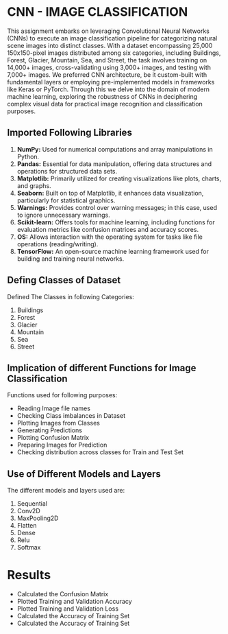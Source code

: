 # CNN - IMAGE CLASSIFICATION
This assignment embarks on leveraging Convolutional Neural Networks (CNNs) to execute an image classification pipeline for categorizing natural scene images into distinct classes. With a dataset encompassing 25,000 150x150-pixel images distributed among six categories, including Buildings, Forest, Glacier, Mountain, Sea, and Street, the task involves training on 14,000+ images, cross-validating using 3,000+ images, and testing with 7,000+ images. We preferred CNN architecture, be it custom-built with fundamental layers or employing pre-implemented models in frameworks like Keras or PyTorch. Through this we delve into the domain of modern machine learning, exploring the robustness of CNNs in deciphering complex visual data for practical image recognition and classification purposes.

## Imported Following Libraries
1. **NumPy:** Used for numerical computations and array manipulations in Python.
2. **Pandas:** Essential for data manipulation, offering data structures and operations for structured data sets.
3. **Matplotlib:** Primarily utilized for creating visualizations like plots, charts, and graphs.
4. **Seaborn:** Built on top of Matplotlib, it enhances data visualization, particularly for statistical graphics.
5. **Warnings:** Provides control over warning messages; in this case, used to ignore unnecessary warnings.
6. **Scikit-learn:** Offers tools for machine learning, including functions for evaluation metrics like confusion matrices and accuracy scores.
7. **OS:** Allows interaction with the operating system for tasks like file operations (reading/writing).
8. **TensorFlow:** An open-source machine learning framework used for building and training neural networks.

## Defing Classes of Dataset
Defined The Classes in following Categories:
1. Buildings
2. Forest
3. Glacier
4. Mountain
5. Sea
6. Street

## Implication of different Functions for Image Classification
Functions used for following purposes:

- Reading Image file names
- Checking Class imbalances in Dataset
- Plotting Images from Classes
- Generating Predictions
- Plotting Confusion Matrix
- Preparing Images for Prediction
- Checking distribution across classes for Train and Test Set

## Use of Different Models and Layers
The different models and layers used are:
1. Sequential
2. Conv2D
3. MaxPooling2D
4. Flatten
5. Dense
6. Relu
7. Softmax
 
  # Results
  - Calculated the Confusion Matrix
  - Plotted Training and Validation Accuracy
  - Plotted Training and Validation Loss
  - Calculated the Accuracy of Training Set
  - Calculated the Accuracy of Training Set
  
